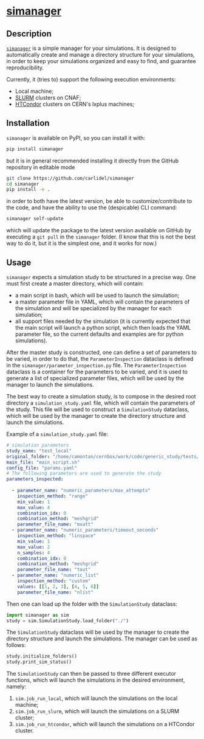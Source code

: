 # [simanager](https://github.com/carlidel/simanager)
## Description

[```simanager```](https://github.com/carlidel/simanager) is a simple manager for your simulations. It is designed to automatically create and manage a directory structure for your simulations, in order to keep your simulations organized and easy to find, and guarantee reproducibility.

Currently, it (tries to) support the following execution environments:

* Local machine;
* [SLURM](https://slurm.schedmd.com/) clusters on CNAF;
* [HTCondor](https://research.cs.wisc.edu/htcondor/) clusters on CERN's lxplus machines;

## Installation

```simanager``` is available on PyPI, so you can install it with:

```bash
pip install simanager
```

but it is in general recommended installing it directly from the GitHub repository in editable mode

```bash
git clone https://github.com/carlidel/simanager
cd simanager
pip install -e .
```

in order to both have the latest version, be able to customize/contribute to the code, and have the ability to use the (despicable) CLI command:
```bash
simanager self-update
```
which will update the package to the latest version available on GitHub by executing a ```git pull``` in the ```simanager``` folder. (I know that this is not the best way to do it, but it is the simplest one, and it works for now.)

## Usage

```simanager``` expects a simulation study to be structured in a precise way. One must first create a master directory, which will contain:

* a main script in bash, which will be used to launch the simulation;
* a master parameter file in YAML, which will contain the parameters of the simulation and will be specialized by the manager for each simulation;
* all support files needed by the simulation (it is currently expected that the main script will launch a python script, which then loads the YAML parameter file, so the current defaults and examples are for python simulations).

After the master study is constructed, one can define a set of parameters to be varied, in order to do that, the ```ParameterInspection``` dataclass is defined in the ```simanager/parameter_inspection.py``` file. The ```ParameterInspection``` dataclass is a container for the parameters to be varied, and it is used to generate a list of specialized parameter files, which will be used by the manager to launch the simulations.

The best way to create a simulation study, is to compose in the desired root directory a ```simulation_study.yaml``` file, which will contain the parameters of the study. This file will be used to construct a ```SimulationStudy``` dataclass, which will be used by the manager to create the directory structure and launch the simulations.

Example of a ```simulation_study.yaml``` file:

```yaml
# simulation parameters
study_name: "test_local"
original_folder: "/home/camontan/cernbox/work/code/generic_study/tests/example_master_study"
main_file: "main_script.sh"
config_file: "params.yaml"
# The following parameters are used to generate the study
parameters_inspected:
  
  - parameter_name: "numeric_parameters/max_attempts"
    inspection_method: "range"
    min_value: 1
    max_value: 4
    combination_idx: 0
    combination_method: "meshgrid"
    parameter_file_name: "mxatt"
  - parameter_name: "numeric_parameters/timeout_seconds"
    inspection_method: "linspace"
    min_value: 1
    max_value: 2
    n_samples: 4
    combination_idx: 0
    combination_method: "meshgrid"
    parameter_file_name: "tout"
  - parameter_name: "numeric_list"
    inspection_method: "custom"
    values: [[1, 2, 3], [4, 5, 6]]
    parameter_file_name: "nlist"
```

Then one can load up the folder with the ```SimulationStudy``` dataclass:

```python
import simanager as sim
study = sim.SimulationStudy.load_folder("./")
```

The ```SimulationStudy``` dataclass will be used by the manager to create the directory structure and launch the simulations. The manager can be used as follows:

```python
study.initialize_folders()
study.print_sim_status()
```

The ```SimulationStudy``` can then be passed to three different executor functions, which will launch the simulations in the desired environment, namely:

1. ```sim.job_run_local```, which will launch the simulations on the local machine;
2. ```sim.job_run_slurm```, which will launch the simulations on a SLURM cluster;
3. ```sim.job_run_htcondor```, which will launch the simulations on a HTCondor cluster.